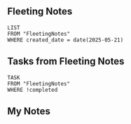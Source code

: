 
## Fleeting Notes
```dataview
LIST
FROM "FleetingNotes"
WHERE created_date = date(2025-05-21) 
```

## Tasks from Fleeting Notes
```dataview
TASK
FROM "FleetingNotes"
WHERE !completed
```

## My Notes
